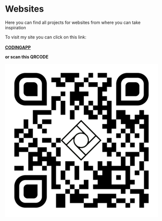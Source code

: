 # Websites
Here you can find all projects for websites from where you can take inspiration

To visit my site you can click on this link:
<br>
<br>
<a href="https://codingapp.net/"><strong>CODINGAPP<strong></a>
<br>
<p>or scan this QRCODE</p>
<img src="QRCode/qr-code.png">



